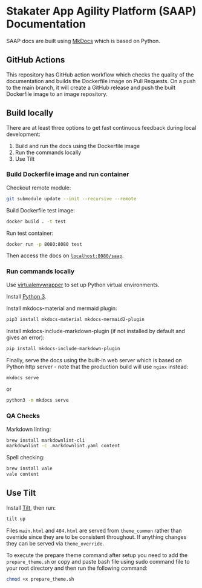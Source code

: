 # Stakater App Agility Platform (SAAP) Documentation

SAAP docs are built using [MkDocs](https://github.com/mkdocs/mkdocs) which is based on Python.

## GitHub Actions

This repository has GitHub action workflow which checks the quality of the documentation and builds the Dockerfile image on Pull Requests. On a push to the main branch, it will create a GitHub release and push the built Dockerfile image to an image repository.

## Build locally

There are at least three options to get fast continuous feedback during local development:

1. Build and run the docs using the Dockerfile image
1. Run the commands locally
1. Use Tilt

### Build Dockerfile image and run container

Checkout remote module:

```bash
git submodule update --init --recursive --remote
```

Build Dockerfile test image:

```bash
docker build . -t test
```

Run test container:

```bash
docker run -p 8080:8080 test
```

Then access the docs on [`localhost:8080/saap`](localhost:8080/saap).

### Run commands locally

Use [virtualenvwrapper](https://virtualenvwrapper.readthedocs.io/en/latest/install.html) to set up Python virtual environments.

Install [Python 3](https://www.python.org/downloads/).

Install mkdocs-material and mermaid plugin:

```bash
pip3 install mkdocs-material mkdocs-mermaid2-plugin
```

Install mkdocs-include-markdown-plugin (if not installed by default and gives an error):

```bash
pip install mkdocs-include-markdown-plugin
```

Finally, serve the docs using the built-in web server which is based on Python http server - note that the production build will use `nginx` instead:

```bash
mkdocs serve
```

or

```bash
python3 -m mkdocs serve
```

### QA Checks

Markdown linting:

```bash
brew install markdownlint-cli
markdownlint -c .markdownlint.yaml content
```

Spell checking:

```bash
brew install vale
vale content
```

## Use Tilt

Install [Tilt](https://docs.tilt.dev/index.html), then run:

```bash
tilt up
```

Files `main.html` and `404.html` are served from `theme_common` rather than override since they are to be consistent throughout. If anything changes they can be served via `theme_override`.

To execute the prepare theme command after setup you need to add the `prepare_theme.sh` or copy and paste bash file using sudo command file to your root directory and then run the following command:


```bash
chmod +x prepare_theme.sh
```
